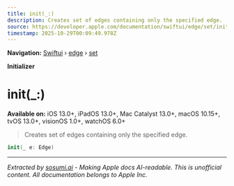 ```yaml
---
title: init(_:)
description: Creates set of edges containing only the specified edge.
source: https://developer.apple.com/documentation/swiftui/edge/set/init(_:)
timestamp: 2025-10-29T00:09:49.978Z
---
```


**Navigation:** [Swiftui](/documentation/swiftui) › [edge](/documentation/swiftui/edge) › [set](/documentation/swiftui/edge/set)

**Initializer**

# init(_:)

**Available on:** iOS 13.0+, iPadOS 13.0+, Mac Catalyst 13.0+, macOS 10.15+, tvOS 13.0+, visionOS 1.0+, watchOS 6.0+

> Creates set of edges containing only the specified edge.

```swift
init(_ e: Edge)
```

---

*Extracted by [sosumi.ai](https://sosumi.ai) - Making Apple docs AI-readable.*
*This is unofficial content. All documentation belongs to Apple Inc.*
